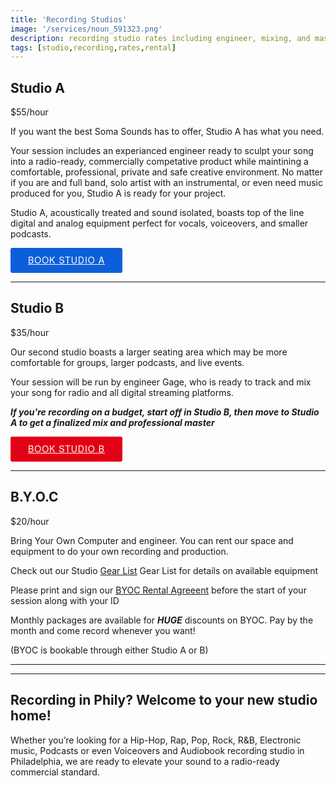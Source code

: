 ```yaml
---
title: 'Recording Studios'
image: '/services/noun_591323.png'
description: recording studio rates including engineer, mixing, and mastering during booked studio rental time.
tags: [studio,recording,rates,rental]
---
```


## Studio A

$55/hour

If you want the best Soma Sounds has to offer, Studio A has what you need. 

Your session includes an experianced engineer ready to sculpt your song into a radio-ready, commercially competative product while maintining a comfortable, professional, private and safe creative environment. No matter if you are and full band, solo artist with an instrumental, or even need music produced for you, Studio A is ready for your project.

Studio A, acoustically treated and sound isolated, boasts top of the line digital and analog equipment perfect for vocals, voiceovers, and smaller podcasts.

<!-- Start Square Appointments Embed code --> <a target="_top" style=" background-color: #0D5FD9; color: white; height: 40px; text-transform: uppercase; font-family: 'Square Market', 'helvetica neue', helvetica, arial, sans-serif; letter-spacing: 1px; line-height: 38px; padding: 0 28px; border-radius: 3px; font-weight: 500; font-size: 14px; cursor: pointer; display: inline-block; " href="https://square.site/book/8GNV6PJ8WK7YH/studio-a-south-philly-philadelphia-pa">Book Studio A</a> <!-- End Square Appointments Embed code -->

- - -

## Studio B

$35/hour

Our second studio boasts a larger seating area which may be more comfortable for groups, larger podcasts, and live events. 

Your session will be run by engineer Gage, who is ready to track and mix your song for radio and all digital streaming platforms.

**_If you're recording on a budget, start off in Studio B, then move to Studio A to get a finalized mix and professional master_**

<!-- Start Square Appointments Embed code --> <a target="_top" style=" background-color: #E10015; color: white; height: 40px; text-transform: uppercase; font-family: 'Square Market', 'helvetica neue', helvetica, arial, sans-serif; letter-spacing: 1px; line-height: 38px; padding: 0 28px; border-radius: 3px; font-weight: 500; font-size: 14px; cursor: pointer; display: inline-block; " href="https://square.site/book/VC0MQHN4GS4ND/sls-studio-b-philadelphia-pa">Book Studio B</a> <!-- End Square Appointments Embed code -->

- - -

## B.Y.O.C

$20/hour

Bring Your Own Computer and engineer. You can rent our space and equipment to do your own recording and production.

Check out our Studio <a href="/services/07-gearlist" target="Gear List">Gear List</a> Gear List for details on available equipment

Please print and sign our <a href="/assets/documents/" download="BYOC_RENTAL_AGREEMENTv1.1.pdf" target="BYOC Rental Agreement">BYOC Rental Agreeent</a>  before the start of your session along with your ID



Monthly packages are available for **_HUGE_** discounts on BYOC. Pay by the month and come record whenever you want! 

(BYOC is bookable through either Studio A or B)

- - -
- - -

## Recording in Phily? Welcome to your new studio home!

Whether you’re looking for a Hip-Hop, Rap, Pop, Rock, R&B, Electronic music, Podcasts or even Voiceovers and Audiobook recording studio in Philadelphia, we are ready to elevate your sound to a radio-ready commercial standard.



